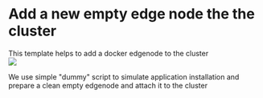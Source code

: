 # Add a new empty edge node the the cluster

This template helps to add a docker edgenode to the cluster <br>
<a href="https://portal.azure.com/#create/Microsoft.Template/uri/https%3A%2F%2Fraw.githubusercontent.com%2Fetherge%2FIaas-Applications%2Fmaster%2FDocker%2Fazuredeploy.json" target="_blank">
    <img src="http://azuredeploy.net/deploybutton.png"/>
</a>

We use simple "dummy" script to simulate application installation and prepare a clean empty edgenode and attach it to the cluster
